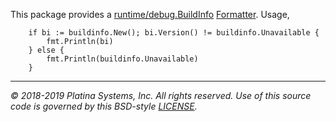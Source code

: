 This package provides a [runtime/debug.BuildInfo] [Formatter].
Usage,

```golang
	if bi := buildinfo.New(); bi.Version() != buildinfo.Unavailable {
		fmt.Println(bi)
	} else {
		fmt.Println(buildinfo.Unavailable)
	}
```

---

*&copy; 2018-2019 Platina Systems, Inc. All rights reserved.
Use of this source code is governed by this BSD-style [LICENSE].*

[LICENSE]: LICENSE
[runtime/debug.BuildInfo]: https://godoc.org/runtime/debug#BuildInfo
[Formatter]: https://golang.org/pkg/fmt/#Formatter
